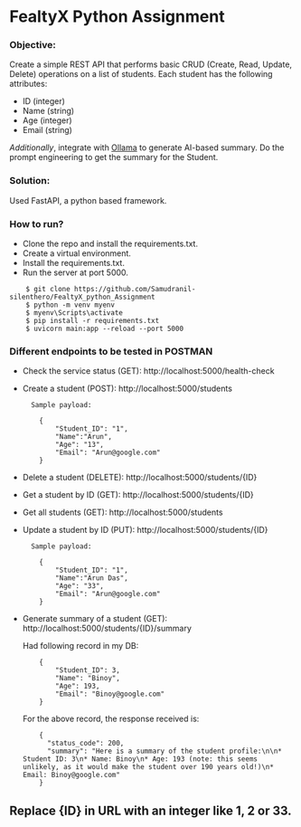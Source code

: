 # FealtyX Python Assignment
<h3>Objective: </h3> Create a simple REST API that performs basic CRUD (Create, Read, Update, Delete) operations on a list of students. Each student has the following attributes:

- ID (integer)
- Name (string)
- Age (integer)
- Email (string)

*Additionally*, integrate with [Ollama](https://www.ollama.com/) to generate AI-based summary. Do the prompt engineering to get the summary for the Student.

<h3>Solution: </h3> Used FastAPI, a python based framework.

<h3>How to run? </h3>

- Clone the repo and install the requirements.txt. 
- Create a virtual environment. 
- Install the requirements.txt. 
- Run the server at port 5000. 

```terminal
    $ git clone https://github.com/Samudranil-silenthero/FealtyX_python_Assignment
    $ python -m venv myenv
    $ myenv\Scripts\activate 
    $ pip install -r requirements.txt
    $ uvicorn main:app --reload --port 5000
```

<h3>Different endpoints to be tested in POSTMAN </h3>

- Check the service status (GET): http://localhost:5000/health-check
- Create a student (POST): http://localhost:5000/students
  ```
    Sample payload:
  
      {
          "Student_ID": "1",
          "Name":"Arun",
          "Age": "13",
          "Email": "Arun@google.com"
      }
  ```  
- Delete a student (DELETE): http://localhost:5000/students/{ID}
- Get a student by ID (GET): http://localhost:5000/students/{ID}
- Get all students (GET): http://localhost:5000/students
- Update a student by ID (PUT): http://localhost:5000/students/{ID}
  ```
    Sample payload:
  
      {
          "Student_ID": "1",
          "Name":"Arun Das",
          "Age": "33",
          "Email": "Arun@google.com"
      }
  ``` 
- Generate summary of a student (GET): http://localhost:5000/students/{ID}/summary

  Had following record in my DB:
  ```
      {
          "Student_ID": 3,
          "Name": "Binoy",
          "Age": 193,
          "Email": "Binoy@google.com"
      }
  ```
  For the above record, the response received is:
  ```
      {
        "status_code": 200,
        "summary": "Here is a summary of the student profile:\n\n* Student ID: 3\n* Name: Binoy\n* Age: 193 (note: this seems unlikely, as it would make the student over 190 years old!)\n* Email: Binoy@google.com"
      }
  ```

## Replace {ID} in URL with an integer like 1, 2 or 33. 
